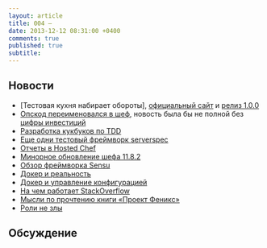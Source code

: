 ```yaml
---
layout: article
title: 004 — 
date: 2013-12-12 08:31:00 +0400
comments: true
published: true
subtitle: 
---
```


## Новости

* [Тестовая кухня набирает обороты], [официальный сайт](http://kitchen.ci/) и [релиз 1.0.0](http://www.getchef.com/blog/2013/12/03/announcing-the-release-of-test-kitchen-1-0-0/)
* [Опскод переименовался в шеф](http://www.getchef.com/blog/2013/12/09/chef-the-company-formerly-known-as-opscode/),
  новость была бы не полной без [цифры инвестиций](http://www.getchef.com/blog/2013/12/09/big-day-for-chef/)
* [Разработка кукбуков по TDD](http://leopard.in.ua/2013/12/01/chef-and-tdd/)
* [Еще одни тестовый фреймворк serverspec](http://serverspec.org/)
* [Отчеты в Hosted Chef](http://www.getchef.com/blog/2013/12/05/announcing-the-release-of-management-console-and-reporting-1-0-0-for-enterprise-chef/)
* [Минорное обновление шефа 11.8.2](http://www.getchef.com/blog/2013/12/06/release-chef-client-10-30-2-11-8-2-mixlib-shellout-1-3-0/)
* [Обзор фреймворка Sensu](http://habrahabr.ru/post/205804/)
* [Докер и реальность](http://www.krisbuytaert.be/blog/docker-vs-reality-0-1)
* [Докер и управление конфигурацией](http://kartar.net/2013/11/docker-and-configuration-management/)
* [На чем работает StackOverflow](http://nickcraver.com/blog/2013/11/22/what-it-takes-to-run-stack-overflow/)
* [Мысли по прочтению книги «Проект Феникс»](http://www.agilesysadmin.net/phoenix-project-thoughts)
* [Роли не злы](http://www.getchef.com/blog/2013/11/19/chef-roles-arent-evil/)

## Обсуждение

